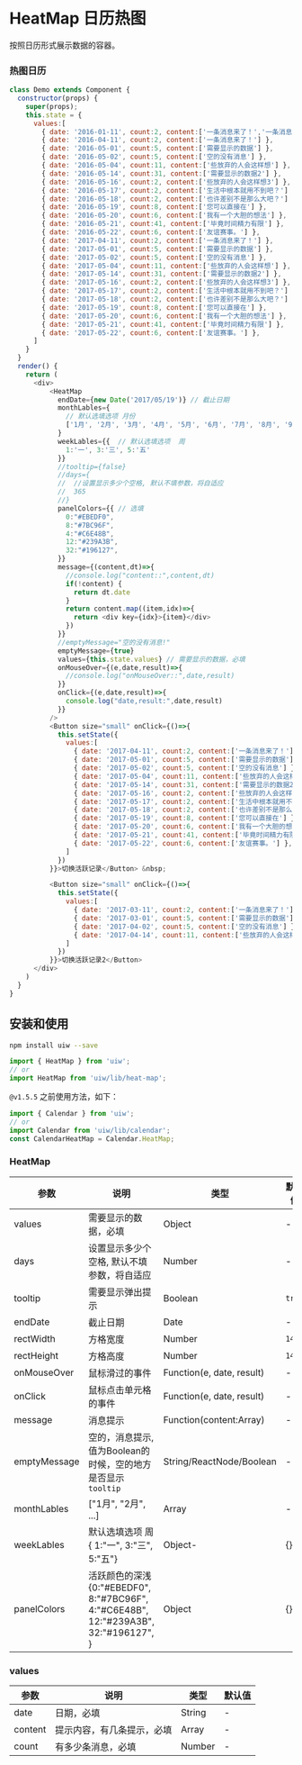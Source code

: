 HeatMap 日历热图
===

按照日历形式展示数据的容器。

### 热图日历

<!--DemoStart-->
```js
class Demo extends Component {
  constructor(props) {
    super(props);
    this.state = {
      values:[
        { date: '2016-01-11', count:2, content:['一条消息来了！','一条消息来了！'] },
        { date: '2016-04-11', count:2, content:['一条消息来了！'] },
        { date: '2016-05-01', count:5, content:['需要显示的数据'] },
        { date: '2016-05-02', count:5, content:['空的没有消息'] },
        { date: '2016-05-04', count:11, content:['些放弃的人会这样想'] },
        { date: '2016-05-14', count:31, content:['需要显示的数据2'] },
        { date: '2016-05-16', count:2, content:['些放弃的人会这样想3'] },
        { date: '2016-05-17', count:2, content:['生活中根本就用不到吧？'] },
        { date: '2016-05-18', count:2, content:['也许差别不是那么大吧？'] },
        { date: '2016-05-19', count:8, content:['您可以直接在'] },
        { date: '2016-05-20', count:6, content:['我有一个大胆的想法'] },
        { date: '2016-05-21', count:41, content:['毕竟时间精力有限'] },
        { date: '2016-05-22', count:6, content:['友谊赛事。'] },
        { date: '2017-04-11', count:2, content:['一条消息来了！'] },
        { date: '2017-05-01', count:5, content:['需要显示的数据'] },
        { date: '2017-05-02', count:5, content:['空的没有消息'] },
        { date: '2017-05-04', count:11, content:['些放弃的人会这样想'] },
        { date: '2017-05-14', count:31, content:['需要显示的数据2'] },
        { date: '2017-05-16', count:2, content:['些放弃的人会这样想3'] },
        { date: '2017-05-17', count:2, content:['生活中根本就用不到吧？'] },
        { date: '2017-05-18', count:2, content:['也许差别不是那么大吧？'] },
        { date: '2017-05-19', count:8, content:['您可以直接在'] },
        { date: '2017-05-20', count:6, content:['我有一个大胆的想法'] },
        { date: '2017-05-21', count:41, content:['毕竟时间精力有限'] },
        { date: '2017-05-22', count:6, content:['友谊赛事。'] },
      ]
    }
  }
  render() {
    return (
      <div>
          <HeatMap 
            endDate={new Date('2017/05/19')} // 截止日期
            monthLables={
              // 默认选填选项 月份
              ['1月', '2月', '3月', '4月', '5月', '6月', '7月', '8月', '9月', '10月', '11月', '12月']
            }
            weekLables={{  // 默认选填选项  周
              1:'一', 3:'三', 5:'五'
            }}
            //tooltip={false}
            //days={
            //  //设置显示多少个空格, 默认不填参数，将自适应
            //  365
            //}
            panelColors={{ // 选填
              0:"#EBEDF0",
              8:"#7BC96F",
              4:"#C6E48B",
              12:"#239A3B",
              32:"#196127",
            }}
            message={(content,dt)=>{
              //console.log("content::",content,dt)
              if(!content) {
                return dt.date
              }
              return content.map((item,idx)=>{
                return <div key={idx}>{item}</div>
              })
            }}
            //emptyMessage="空的没有消息!"
            emptyMessage={true}
            values={this.state.values} // 需要显示的数据，必填
            onMouseOver={(e,date,result)=>{
              //console.log("onMouseOver::",date,result)
            }}
            onClick={(e,date,result)=>{
              console.log("date,result:",date,result)
            }}
          />
          <Button size="small" onClick={()=>{
            this.setState({
              values:[
                { date: '2017-04-11', count:2, content:['一条消息来了！'] },
                { date: '2017-05-01', count:5, content:['需要显示的数据'] },
                { date: '2017-05-02', count:5, content:['空的没有消息'] },
                { date: '2017-05-04', count:11, content:['些放弃的人会这样想'] },
                { date: '2017-05-14', count:31, content:['需要显示的数据2'] },
                { date: '2017-05-16', count:2, content:['些放弃的人会这样想3'] },
                { date: '2017-05-17', count:2, content:['生活中根本就用不到吧？'] },
                { date: '2017-05-18', count:2, content:['也许差别不是那么大吧？'] },
                { date: '2017-05-19', count:8, content:['您可以直接在'] },
                { date: '2017-05-20', count:6, content:['我有一个大胆的想法'] },
                { date: '2017-05-21', count:41, content:['毕竟时间精力有限'] },
                { date: '2017-05-22', count:6, content:['友谊赛事。'] },
              ]
            })
          }}>切换活跃记录</Button> &nbsp;

          <Button size="small" onClick={()=>{
            this.setState({
              values:[
                { date: '2017-03-11', count:2, content:['一条消息来了！'] },
                { date: '2017-03-01', count:5, content:['需要显示的数据'] },
                { date: '2017-04-02', count:5, content:['空的没有消息'] },
                { date: '2017-04-14', count:11, content:['些放弃的人会这样想'] },
              ]
            })
          }}>切换活跃记录2</Button>
      </div>
    )
  }
}
```
<!--End-->

## 安装和使用

```bash
npm install uiw --save
```

```js
import { HeatMap } from 'uiw';
// or
import HeatMap from 'uiw/lib/heat-map';

```

`@v1.5.5` 之前使用方法，如下：

```js
import { Calendar } from 'uiw';
// or
import Calendar from 'uiw/lib/calendar';
const CalendarHeatMap = Calendar.HeatMap;
```

### HeatMap

| 参数 | 说明 | 类型 | 默认值 |
|--------- |-------- |--------- |-------- |
| values | 需要显示的数据，必填 | Object | - |
| days | 设置显示多少个空格, 默认不填参数，将自适应 | Number | - |
| tooltip | 需要显示弹出提示| Boolean | `true` |
| endDate | 截止日期 | Date | - |
| rectWidth | 方格宽度 | Number | `14` |
| rectHeight | 方格高度 | Number | `14` |
| onMouseOver | 鼠标滑过的事件 | Function(e, date, result) | - |
| onClick | 鼠标点击单元格的事件 | Function(e, date, result) | - |
| message | 消息提示 | Function(content:Array)  | - |
| emptyMessage | 空的，消息提示, 值为Boolean的时候，空的地方是否显示`tooltip` | String/ReactNode/Boolean | - |
| monthLables | ["1月", "2月", ...] | Array | - |
| weekLables | 默认选填选项  周 { 1:"一", 3:"三", 5:"五"} | Object- | {} |
| panelColors | 活跃颜色的深浅 {0:"#EBEDF0", 8:"#7BC96F", 4:"#C6E48B", 12:"#239A3B", 32:"#196127", } | Object | {} |

### values

| 参数 | 说明 | 类型 | 默认值 |
|----- | ---- |----- |---- |
| date | 日期，必填 | String | - |
| content | 提示内容，有几条提示，必填 | Array | - |
| count | 有多少条消息，必填 | Number | - |
